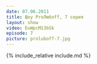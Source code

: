 ```yaml
---
date: 07.06.2011
title: Шоу ProЛюбoff, 7 серия
layout: show
video: EuWpcM13bSk
episode: 7
picture: proluboff-7.jpg
---
```


{% include_relative include.md %}
